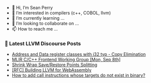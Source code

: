 - 👋 Hi, I’m Sean Perry
- 👀 I’m interested in compilers (c++, COBOL, llvm)
- 🌱 I’m currently learning ...
- 💞️ I’m looking to collaborate on ...
- 📫 How to reach me ...

<!---
s66perry/s66perry is a ✨ special ✨ repository because its `README.md` (this file) appears on your GitHub profile.
You can click the Preview link to take a look at your changes.
--->
### 📕 Latest LLVM Discourse Posts

<!-- DISCOURSE-LLVM:START -->
- [Address and Data register classes with i32 typ - Copy Elimination](https://discourse.llvm.org/t/address-and-data-register-classes-with-i32-typ-copy-elimination/88217#post_1)
- [MLIR C/C++ Frontend Working Group [Mon, Sep 8th]](https://discourse.llvm.org/t/mlir-c-c-frontend-working-group-mon-sep-8th/88048#post_2)
- [Shrink Wrap Save/Restore Points Splitting](https://discourse.llvm.org/t/shrink-wrap-save-restore-points-splitting/83581?page=2#post_21)
- [[RFC] Building LLVM for WebAssembly](https://discourse.llvm.org/t/rfc-building-llvm-for-webassembly/79073?page=3#post_59)
- [How to add call instructions whose targets do not exist in binary?](https://discourse.llvm.org/t/how-to-add-call-instructions-whose-targets-do-not-exist-in-binary/88109#post_5)
<!-- DISCOURSE-LLVM:END -->
